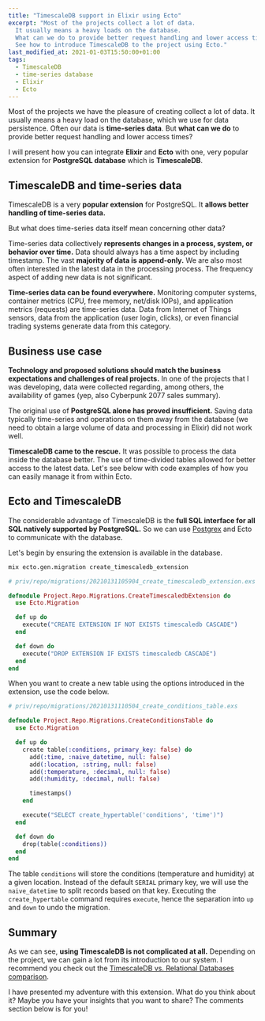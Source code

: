 ```yaml
---
title: "TimescaleDB support in Elixir using Ecto"
excerpt: "Most of the projects collect a lot of data.
  It usually means a heavy loads on the database.
  What can we do to provide better request handling and lower access times?
  See how to introduce TimescaleDB to the project using Ecto."
last_modified_at: 2021-01-03T15:50:00+01:00
tags:
  - TimescaleDB
  - time-series database
  - Elixir
  - Ecto
---
```


  Most of the projects we have the pleasure of creating collect a lot of data.
  It usually means a heavy load on the database, which we use for data persistence.
  Often our data is **time-series data**.
  But **what can we do** to provide better request handling and lower access times?

  I will present how you can integrate **Elixir** and **Ecto** with one, very popular extension for **PostgreSQL database** which is **TimescaleDB**.

## TimescaleDB and time-series data

  TimescaleDB is a very **popular extension** for PostgreSQL.
  It **allows better handling of time-series data.**

  But what does time-series data itself mean concerning other data?

  Time-series data collectively **represents changes in a process, system, or behavior over time.**
  Data should always has a time aspect by including timestamp.
  The vast **majority of data is append-only.**
  We are also most often interested in the latest data in the processing process.
  The frequency aspect of adding new data is not significant.

  **Time-series data can be found everywhere.**
  Monitoring computer systems, container metrics (CPU, free memory, net/disk IOPs), and application metrics (requests) are time-series data.
  Data from Internet of Things sensors, data from the application (user login, clicks), or even financial trading systems generate data from this category.

## Business use case

  **Technology and proposed solutions should match the business expectations and challenges of real projects.**
  In one of the projects that I was developing, data were collected regarding, among others, the availability of games (yep, also Cyberpunk 2077 sales summary).

  The original use of **PostgreSQL alone has proved insufficient.**
  Saving data typically time-series and operations on them away from the database (we need to obtain a large volume of data and processing in Elixir) did not work well.

  **TimescaleDB came to the rescue.**
  It was possible to process the data inside the database better.
  The use of time-divided tables allowed for better access to the latest data.
  Let's see below with code examples of how you can easily manage it from within Ecto.

## Ecto and TimescaleDB

  The considerable advantage of TimescaleDB is the **full SQL interface for all SQL natively supported by PostgreSQL.**
  So we can use [Postgrex](https://github.com/elixir-ecto/ecto#usage) and Ecto to communicate with the database.

  Let's begin by ensuring the extension is available in the database.

  ```bash
  mix ecto.gen.migration create_timescaledb_extension
  ```

  ```elixir
  # priv/repo/migrations/20210131105904_create_timescaledb_extension.exs

  defmodule Project.Repo.Migrations.CreateTimescaledbExtension do
    use Ecto.Migration

    def up do
      execute("CREATE EXTENSION IF NOT EXISTS timescaledb CASCADE")
    end

    def down do
      execute("DROP EXTENSION IF EXISTS timescaledb CASCADE")
    end
  end
  ```

  When you want to create a new table using the options introduced in the extension, use the code below.

  ```elixir
  # priv/repo/migrations/20210131110504_create_conditions_table.exs

  defmodule Project.Repo.Migrations.CreateConditionsTable do
    use Ecto.Migration

    def up do
      create table(:conditions, primary_key: false) do
        add(:time, :naive_datetime, null: false)
        add(:location, :string, null: false)
        add(:temperature, :decimal, null: false)
        add(:humidity, :decimal, null: false)

        timestamps()
      end

      execute("SELECT create_hypertable('conditions', 'time')")
    end

    def down do
      drop(table(:conditions))
    end
  end
  ```

  The table `conditions` will store the conditions (temperature and humidity) at a given location.
  Instead of the default `SERIAL` primary key, we will use the `naive_datetime` to split records based on that key.
  Executing the `create_hypertable` command requires `execute`, hence the separation into `up` and `down` to undo the migration.

## Summary

  As we can see, **using TimescaleDB is not complicated at all.**
  Depending on the project, we can gain a lot from its introduction to our system.
  I recommend you check out the [TimescaleDB vs. Relational Databases comparison](https://docs.timescale.com/latest/introduction/timescaledb-vs-postgres).

  I have presented my adventure with this extension.
  What do you think about it?
  Maybe you have your insights that you want to share?
  The comments section below is for you!
